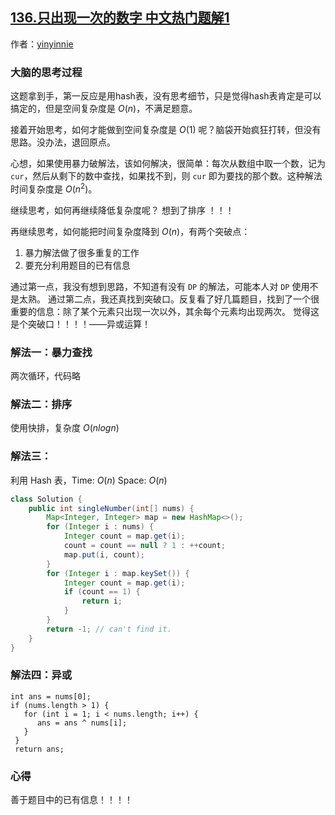 ## [136.只出现一次的数字 中文热门题解1](https://leetcode.cn/problems/single-number/solutions/100000/xue-suan-fa-jie-guo-xiang-dui-yu-guo-cheng-bu-na-y)

作者：[yinyinnie](https://leetcode.cn/u/yinyinnie)
### 大脑的思考过程

这题拿到手，第一反应是用hash表，没有思考细节，只是觉得hash表肯定是可以搞定的，但是空间复杂度是 $O(n)$，不满足题意。

接着开始思考，如何才能做到空间复杂度是 $O(1)$ 呢？脑袋开始疯狂打转，但没有思路。没办法，退回原点。

心想，如果使用暴力破解法，该如何解决，很简单：每次从数组中取一个数，记为 `cur`，然后从剩下的数中查找，如果找不到，则 `cur` 即为要找的那个数。这种解法时间复杂度是 $O(n^2)$。

继续思考，如何再继续降低复杂度呢？ 想到了排序  ！！！

再继续思考，如何能把时间复杂度降到 $O(n)$，有两个突破点：
1. 暴力解法做了很多重复的工作
2. 要充分利用题目的已有信息

通过第一点，我没有想到思路，不知道有没有 `DP` 的解法，可能本人对 `DP` 使用不是太熟。
通过第二点，我还真找到突破口。反复看了好几篇题目，找到了一个很重要的信息：除了某个元素只出现一次以外，其余每个元素均出现两次。 觉得这是个突破口！！！！——异或运算！

### 解法一：暴力查找

两次循环，代码略

### 解法二：排序

使用快排，复杂度 $O(nlogn)$

### 解法三：
利用 Hash 表，Time: $O(n)$  Space: $O(n)$

```Java []
class Solution {
    public int singleNumber(int[] nums) {
        Map<Integer, Integer> map = new HashMap<>();
        for (Integer i : nums) {
            Integer count = map.get(i);
            count = count == null ? 1 : ++count;
            map.put(i, count);
        }
        for (Integer i : map.keySet()) {
            Integer count = map.get(i);
            if (count == 1) {
                return i;
            }
        }
        return -1; // can't find it.
    }
}
```

### 解法四：异或

```
int ans = nums[0];
if (nums.length > 1) {
   for (int i = 1; i < nums.length; i++) {
      ans = ans ^ nums[i];
   }
 }
 return ans;
```


### 心得

善于题目中的已有信息！！！！
